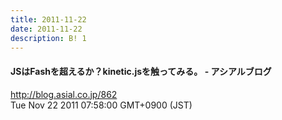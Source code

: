 ```yaml
---
title: 2011-11-22
date: 2011-11-22
description: B! 1
---
```


#### JSはFashを超えるか？kinetic.jsを触ってみる。 - アシアルブログ
http://blog.asial.co.jp/862<br>
Tue Nov 22 2011 07:58:00 GMT+0900 (JST)<br>


